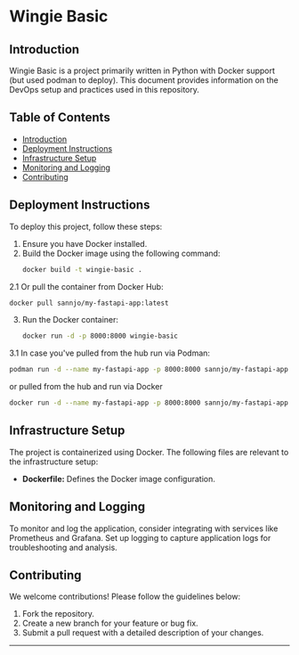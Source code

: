 
# Wingie Basic

## Introduction

Wingie Basic is a project primarily written in Python with Docker support (but used podman to deploy). This document provides information on the DevOps setup and practices used in this repository.

## Table of Contents

- [Introduction](#introduction)
- [Deployment Instructions](#deployment-instructions)
- [Infrastructure Setup](#infrastructure-setup)
- [Monitoring and Logging](#monitoring-and-logging)
- [Contributing](#contributing)



## Deployment Instructions

To deploy this project, follow these steps:

1. Ensure you have Docker installed.
2. Build the Docker image using the following command:
   ```bash
   docker build -t wingie-basic .
   ```
2.1 Or pull the container from Docker Hub:
   ```bash
docker pull sannjo/my-fastapi-app:latest
   ```
3. Run the Docker container:
   ```bash
   docker run -d -p 8000:8000 wingie-basic
   ```
3.1 In case you've pulled from the hub run via Podman:
   ```bash
podman run -d --name my-fastapi-app -p 8000:8000 sannjo/my-fastapi-app:latest

   ```
or pulled from the hub and run via Docker
   ```bash
docker run -d --name my-fastapi-app -p 8000:8000 sannjo/my-fastapi-app:latest
   ```


## Infrastructure Setup

The project is containerized using Docker. The following files are relevant to the infrastructure setup:

- **Dockerfile:** Defines the Docker image configuration.

## Monitoring and Logging

To monitor and log the application, consider integrating with services like Prometheus and Grafana. Set up logging to capture application logs for troubleshooting and analysis.

## Contributing

We welcome contributions! Please follow the guidelines below:

1. Fork the repository.
2. Create a new branch for your feature or bug fix.
3. Submit a pull request with a detailed description of your changes.


---

